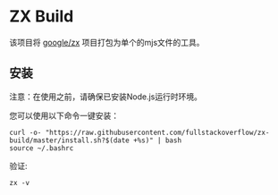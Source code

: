 # ZX Build

该项目将 [google/zx](https://github.com/google/zx) 项目打包为单个的mjs文件的工具。

## 安装

注意：在使用之前，请确保已安装Node.js运行时环境。

您可以使用以下命令一键安装：

```shell
curl -o- "https://raw.githubusercontent.com/fullstackoverflow/zx-build/master/install.sh?$(date +%s)" | bash
source ~/.bashrc
```

验证:
```
zx -v
```